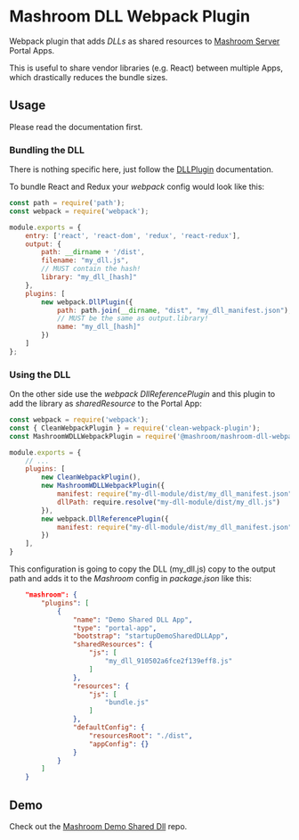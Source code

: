 
# Mashroom DLL Webpack Plugin

Webpack plugin that adds *DLLs* as shared resources to [Mashroom Server](https://www.mashroom-server.com) Portal Apps.

This is useful to share vendor libraries (e.g. React) between multiple Apps, which drastically reduces the bundle sizes.

## Usage

Please read the  documentation first.

### Bundling the DLL

There is nothing specific here, just follow the [DLLPlugin](https://webpack.js.org/plugins/dll-plugin/) documentation.

To bundle React and Redux your *webpack* config would look like this:

```js
const path = require('path');
const webpack = require('webpack');

module.exports = {
    entry: ['react', 'react-dom', 'redux', 'react-redux'],
    output: {
        path: __dirname + '/dist',
        filename: "my_dll.js",
        // MUST contain the hash!
        library: "my_dll_[hash]"
    },
    plugins: [
        new webpack.DllPlugin({
            path: path.join(__dirname, "dist", "my_dll_manifest.json"),
            // MUST be the same as output.library!
            name: "my_dll_[hash]"
        })
    ]
};
```

### Using the DLL

On the other side use the *webpack* *DllReferencePlugin* and this plugin to add the library as *sharedResource* to 
the Portal App:

```js
const webpack = require('webpack');
const { CleanWebpackPlugin } = require('clean-webpack-plugin');
const MashroomWDLLWebpackPlugin = require('@mashroom/mashroom-dll-webpack-plugin');

module.exports = {
    // ...
    plugins: [
        new CleanWebpackPlugin(),
        new MashroomWDLLWebpackPlugin({
            manifest: require("my-dll-module/dist/my_dll_manifest.json"),
            dllPath: require.resolve("my-dll-module/dist/my_dll.js")
        }),
        new webpack.DllReferencePlugin({
            manifest: require("my-dll-module/dist/my_dll_manifest.json"),
        })
    ],
}
```

This configuration is going to copy the DLL (my_dll.js) copy to the output path and adds it to the *Mashroom* config in *package.json* like this:

```json
    "mashroom": {
        "plugins": [
            {
                "name": "Demo Shared DLL App",
                "type": "portal-app",
                "bootstrap": "startupDemoSharedDLLApp",
                "sharedResources": {
                    "js": [
                        "my_dll_910502a6fce2f139eff8.js"
                    ]
                },
                "resources": {
                    "js": [
                        "bundle.js"
                    ]
                },
                "defaultConfig": {
                    "resourcesRoot": "./dist",
                    "appConfig": {}
                }
            }
        ]
    }
```

## Demo

Check out the [Mashroom Demo Shared Dll](https://github.com/nonblocking/mashroom-demo-shared-dll) repo.



